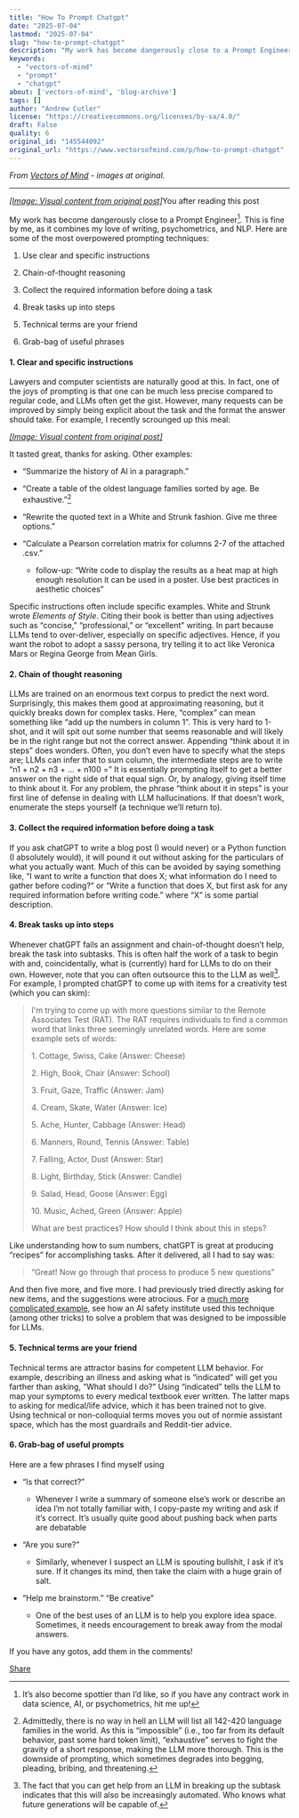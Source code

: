```yaml
---
title: "How To Prompt Chatgpt"
date: "2025-07-04"
lastmod: "2025-07-04"
slug: "how-to-prompt-chatgpt"
description: "My work has become dangerously close to a Prompt Engineer1. This is fine by me, as it combines my love of writing, psychometrics, and NLP. Here are some of the most overpowered prompting techniques:"
keywords:
  - "vectors-of-mind"
  - "prompt"
  - "chatgpt"
about: ['vectors-of-mind', 'blog-archive']
tags: []
author: "Andrew Cutler"
license: "https://creativecommons.org/licenses/by-sa/4.0/"
draft: False
quality: 6
original_id: "145544092"
original_url: "https://www.vectorsofmind.com/p/how-to-prompt-chatgpt"
---
```

*From [Vectors of Mind](https://www.vectorsofmind.com/p/how-to-prompt-chatgpt) - images at original.*

---

[*[Image: Visual content from original post]*](https://substackcdn.com/image/fetch/$s_!EpIx!,f_auto,q_auto:good,fl_progressive:steep/https%3A%2F%2Fsubstack-post-media.s3.amazonaws.com%2Fpublic%2Fimages%2F719d87af-7c69-45fd-8c84-595b16af3dae_1024x1024.webp)You after reading this post

My work has become dangerously close to a Prompt Engineer[^1]. This is fine by me, as it combines my love of writing, psychometrics, and NLP. Here are some of the most overpowered prompting techniques:

  1. Use clear and specific instructions

  2. Chain-of-thought reasoning

  3. Collect the required information before doing a task

  4. Break tasks up into steps

  5. Technical terms are your friend

  6. Grab-bag of useful phrases




#### **1\. Clear and specific instructions**


Lawyers and computer scientists are naturally good at this. In fact, one of the joys of prompting is that one can be much less precise compared to regular code, and LLMs often get the gist. However, many requests can be improved by simply being explicit about the task and the format the answer should take. For example, I recently scrounged up this meal:

[*[Image: Visual content from original post]*](https://substackcdn.com/image/fetch/$s_!dVwU!,f_auto,q_auto:good,fl_progressive:steep/https%3A%2F%2Fsubstack-post-media.s3.amazonaws.com%2Fpublic%2Fimages%2F216d83a0-b1be-4f15-877a-bfbb9842c0ed_1284x1253.jpeg)

It tasted great, thanks for asking. Other examples:

  * “Summarize the history of AI in a paragraph.”

  * “Create a table of the oldest language families sorted by age. Be exhaustive.”[^2]

  * “Rewrite the quoted text in a White and Strunk fashion. Give me three options.”

  * “Calculate a Pearson correlation matrix for columns 2-7 of the attached .csv.”

    * follow-up: “Write code to display the results as a heat map at high enough resolution it can be used in a poster. Use best practices in aesthetic choices”




Specific instructions often include specific examples. White and Strunk wrote _Elements of Style_. Citing their book is better than using adjectives such as “concise,” “professional,” or “excellent” writing. In part because LLMs tend to over-deliver, especially on specific adjectives. Hence, if you want the robot to adopt a sassy persona, try telling it to act like Veronica Mars or Regina George from Mean Girls.

#### **2\. Chain of thought reasoning**


LLMs are trained on an enormous text corpus to predict the next word. Surprisingly, this makes them good at approximating reasoning, but it quickly breaks down for complex tasks. Here, “complex” can mean something like “add up the numbers in column 1”. This is very hard to 1-shot, and it will spit out some number that seems reasonable and will likely be in the right range but not the correct answer. Appending “think about it in steps” does wonders. Often, you don’t even have to specify what the steps are; LLMs can infer that to sum column, the intermediate steps are to write “n1 + n2 + n3 + … + n100 =” It is essentially prompting itself to get a better answer on the right side of that equal sign. Or, by analogy, giving itself time to think about it. For any problem, the phrase “think about it in steps” is your first line of defense in dealing with LLM hallucinations. If that doesn’t work, enumerate the steps yourself (a technique we’ll return to).

#### **3\. Collect the required information before doing a task**


If you ask chatGPT to write a blog post (I would never) or a Python function (I absolutely would), it will pound it out without asking for the particulars of what you actually want. Much of this can be avoided by saying something like, “I want to write a function that does X; what information do I need to gather before coding?” or “Write a function that does X, but first ask for any required information before writing code.” where “X” is some partial description. 

#### 4\. Break tasks up into steps


Whenever chatGPT fails an assignment and chain-of-thought doesn’t help, break the task into subtasks. This is often half the work of a task to begin with and, coincidentally, what is (currently) hard for LLMs to do on their own. However, note that you can often outsource this to the LLM as well[^3]. For example, I prompted chatGPT to come up with items for a creativity test (which you can skim):

> I'm trying to come up with more questions similar to the Remote Associates Test (RAT). The RAT requires individuals to find a common word that links three seemingly unrelated words. Here are some example sets of words:
> 
> 1\. Cottage, Swiss, Cake (Answer: Cheese)
> 
> 2\. High, Book, Chair (Answer: School)
> 
> 3\. Fruit, Gaze, Traffic (Answer: Jam)
> 
> 4\. Cream, Skate, Water (Answer: Ice)
> 
> 5\. Ache, Hunter, Cabbage (Answer: Head)
> 
> 6\. Manners, Round, Tennis (Answer: Table)
> 
> 7\. Falling, Actor, Dust (Answer: Star)
> 
> 8\. Light, Birthday, Stick (Answer: Candle)
> 
> 9\. Salad, Head, Goose (Answer: Egg)
> 
> 10\. Music, Ached, Green (Answer: Apple)   
>   
> What are best practices? How should I think about this in steps?

Like understanding how to sum numbers, chatGPT is great at producing “recipes” for accomplishing tasks. After it delivered, all I had to say was:

> “Great! Now go through that process to produce 5 new questions”

And then five more, and five more. I had previously tried directly asking for new items, and the suggestions were atrocious. For a [much more complicated example](https://redwoodresearch.substack.com/p/getting-50-sota-on-arc-agi-with-gpt), see how an AI safety institute used this technique (among other tricks) to solve a problem that was designed to be impossible for LLMs. 

#### 5\. Technical terms are your friend


Technical terms are attractor basins for competent LLM behavior. For example, describing an illness and asking what is “indicated” will get you farther than asking, “What should I do?” Using “indicated” tells the LLM to map your symptoms to every medical textbook ever written. The latter maps to asking for medical/life advice, which it has been trained not to give. Using technical or non-colloquial terms moves you out of normie assistant space, which has the most guardrails and Reddit-tier advice.

#### 6\. Grab-bag of useful prompts


Here are a few phrases I find myself using

  * “Is that correct?”

    * Whenever I write a summary of someone else’s work or describe an idea I’m not totally familiar with, I copy-paste my writing and ask if it’s correct. It’s usually quite good about pushing back when parts are debatable

  * “Are you sure?”

    * Similarly, whenever I suspect an LLM is spouting bullshit, I ask if it’s sure. If it changes its mind, then take the claim with a huge grain of salt.

  * “Help me brainstorm.” “Be creative”

    * One of the best uses of an LLM is to help you explore idea space. Sometimes, it needs encouragement to break away from the modal answers.




If you have any gotos, add them in the comments!

[Share](https://www.vectorsofmind.com/p/how-to-prompt-chatgpt?utm_source=substack&utm_medium=email&utm_content=share&action=share)

[^1]: It’s also become spottier than I’d like, so if you have any contract work in data science, AI, or psychometrics, hit me up!

[^2]: Admittedly, there is no way in hell an LLM will list all 142-420 language families in the world. As this is “impossible” (i.e., too far from its default behavior, past some hard token limit), “exhaustive” serves to fight the gravity of a short response, making the LLM more thorough. This is the downside of prompting, which sometimes degrades into begging, pleading, bribing, and threatening.

[^3]: The fact that you can get help from an LLM in breaking up the subtask indicates that this will also be increasingly automated. Who knows what future generations will be capable of.
